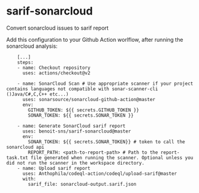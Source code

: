 # sarif-sonarcloud
Convert sonarcloud issues to sarif report

Add this configuration to your Github Action worlflow, after running the sonarcloud analysis:

```
    [...]
    steps:
    - name: Checkout repository
      uses: actions/checkout@v2

    - name: SonarCloud Scan # Use appropriate scanner if your project contains languages not compatible with sonar-scanner-cli ()Java/C#,C,C++ etc...)
      uses: sonarsource/sonarcloud-github-action@master
      env:
        GITHUB_TOKEN: ${{ secrets.GITHUB_TOKEN }}
        SONAR_TOKEN: ${{ secrets.SONAR_TOKEN }}

    - name: Generate SonarCloud sarif report
      uses: benoit-sns/sarif-sonarcloud@master
      env:
        SONAR_TOKEN: ${{ secrets.SONAR_TOKEN}} # token to call the sonarcloud api
        REPORT_PATH: <path-to-report-path> # Path to the report-task.txt file generated when running the scanner. Optional unless you did not run the scanner in the workspace directory.
    - name: Upload sarif report
      uses: Anthophila/codeql-action/codeql/upload-sarif@master
      with:
        sarif_file: sonarcloud-output.sarif.json

```
